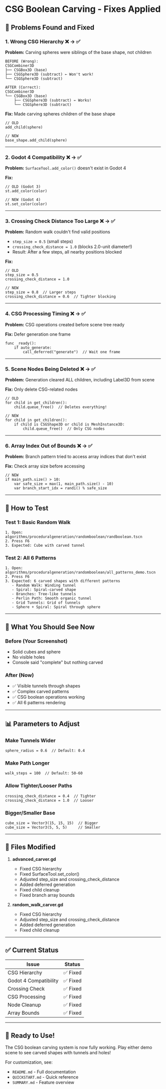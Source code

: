 # CSG Boolean Carving - Fixes Applied

## 🐛 Problems Found and Fixed

### 1. **Wrong CSG Hierarchy** ❌ → ✅
**Problem:** Carving spheres were siblings of the base shape, not children
```
BEFORE (Wrong):
CSGCombiner3D
├── CSGBox3D (base)
├── CSGSphere3D (subtract) ← Won't work!
└── CSGSphere3D (subtract)

AFTER (Correct):
CSGCombiner3D
└── CSGBox3D (base)
    ├── CSGSphere3D (subtract) ← Works!
    └── CSGSphere3D (subtract)
```

**Fix:** Made carving spheres children of the base shape
```gdscript
// OLD
add_child(sphere)

// NEW
base_shape.add_child(sphere)
```

---

### 2. **Godot 4 Compatibility** ❌ → ✅
**Problem:** `SurfaceTool.add_color()` doesn't exist in Godot 4

**Fix:**
```gdscript
// OLD (Godot 3)
st.add_color(color)

// NEW (Godot 4)
st.set_color(color)
```

---

### 3. **Crossing Check Distance Too Large** ❌ → ✅
**Problem:** Random walk couldn't find valid positions
- `step_size = 0.5` (small steps)
- `crossing_check_distance = 1.0` (blocks 2.0-unit diameter!)
- Result: After a few steps, all nearby positions blocked

**Fix:**
```gdscript
// OLD
step_size = 0.5
crossing_check_distance = 1.0

// NEW
step_size = 0.8  // Larger steps
crossing_check_distance = 0.6  // Tighter blocking
```

---

### 4. **CSG Processing Timing** ❌ → ✅
**Problem:** CSG operations created before scene tree ready

**Fix:** Defer generation one frame
```gdscript
func _ready():
    if auto_generate:
        call_deferred("generate")  // Wait one frame
```

---

### 5. **Scene Nodes Being Deleted** ❌ → ✅
**Problem:** Generation cleared ALL children, including Label3D from scene

**Fix:** Only delete CSG-related nodes
```gdscript
// OLD
for child in get_children():
    child.queue_free()  // Deletes everything!

// NEW
for child in get_children():
    if child is CSGShape3D or child is MeshInstance3D:
        child.queue_free()  // Only CSG nodes
```

---

### 6. **Array Index Out of Bounds** ❌ → ✅
**Problem:** Branch pattern tried to access array indices that don't exist

**Fix:** Check array size before accessing
```gdscript
// NEW
if main_path.size() > 10:
    var safe_size = max(1, main_path.size() - 10)
    var branch_start_idx = randi() % safe_size
```

---

## 🧪 How to Test

### Test 1: Basic Random Walk
```
1. Open: algorithms/proceduralgeneration/randomboolean/randboolean.tscn
2. Press F6
3. Expected: Cube with carved tunnel
```

### Test 2: All 6 Patterns
```
1. Open: algorithms/proceduralgeneration/randomboolean/all_patterns_demo.tscn
2. Press F6
3. Expected: 6 carved shapes with different patterns
   - Random Walk: Winding tunnel
   - Spiral: Spiral-carved shape
   - Branches: Tree-like tunnels
   - Perlin Path: Smooth organic tunnel
   - Grid Tunnels: Grid of tunnels
   - Sphere + Spiral: Spiral through sphere
```

---

## 🎨 What You Should See Now

### Before (Your Screenshot)
- Solid cubes and sphere
- No visible holes
- Console said "complete" but nothing carved

### After (Now)
- ✅ Visible tunnels through shapes
- ✅ Complex carved patterns
- ✅ CSG boolean operations working
- ✅ All 6 patterns rendering

---

## 📊 Parameters to Adjust

### Make Tunnels Wider
```gdscript
sphere_radius = 0.6  // Default: 0.4
```

### Make Path Longer
```gdscript
walk_steps = 100  // Default: 50-60
```

### Allow Tighter/Looser Paths
```gdscript
crossing_check_distance = 0.4  // Tighter
crossing_check_distance = 1.0  // Looser
```

### Bigger/Smaller Base
```gdscript
cube_size = Vector3(15, 15, 15)  // Bigger
cube_size = Vector3(5, 5, 5)     // Smaller
```

---

## 🔧 Files Modified

1. **advanced_carver.gd**
   - Fixed CSG hierarchy
   - Fixed SurfaceTool.set_color()
   - Adjusted step_size and crossing_check_distance
   - Added deferred generation
   - Fixed child cleanup
   - Fixed branch array bounds

2. **random_walk_carver.gd**
   - Fixed CSG hierarchy
   - Adjusted step_size and crossing_check_distance
   - Added deferred generation
   - Fixed child cleanup

---

## ✅ Current Status

| Issue | Status |
|-------|--------|
| CSG Hierarchy | ✅ Fixed |
| Godot 4 Compatibility | ✅ Fixed |
| Crossing Check | ✅ Fixed |
| CSG Processing | ✅ Fixed |
| Node Cleanup | ✅ Fixed |
| Array Bounds | ✅ Fixed |

---

## 🎉 Ready to Use!

The CSG boolean carving system is now fully working. Play either demo scene to see carved shapes with tunnels and holes!

For customization, see:
- `README.md` - Full documentation
- `QUICKSTART.md` - Quick reference
- `SUMMARY.md` - Feature overview

